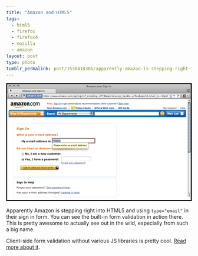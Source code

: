```yaml
---
title: "Amazon and HTML5"
tags:
  - html5
  - firefox
  - firefox4
  - mozilla
  - amazon
layout: post
type: photo
tumblr_permalink: post/1536418386/apparently-amazon-is-stepping-right-into-html5-and
---
```


[![](/img/posts/amazon-and-html5.png)](/img/posts/originals/amazon-and-html5.png)

Apparently Amazon is stepping right into HTML5 and using `type="email"` in their sign in form. You can see the built-in form validation in action there. This is pretty awesome to actually see out in the wild, especially from such a big name.

Client-side form validation without various JS libraries is pretty cool. [Read more about it](http://blog.oldworld.fr/index.php?post/2010/11/17/HTML5-Forms-Validation-in-Firefox-4).
